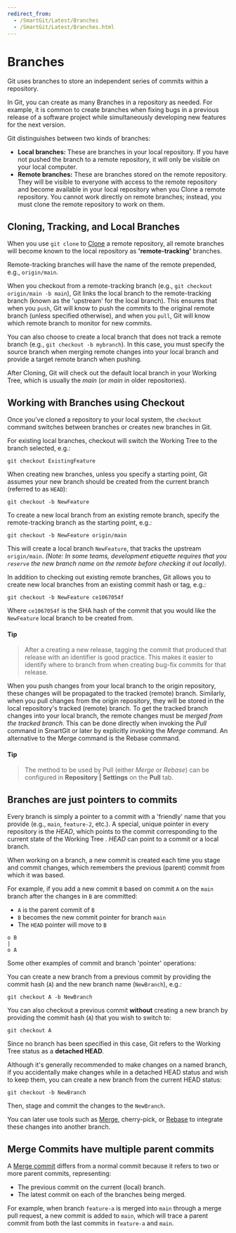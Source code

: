 ```yaml
---
redirect_from:
  - /SmartGit/Latest/Branches
  - /SmartGit/Latest/Branches.html
---
```

# Branches

Git uses branches to store an independent series of commits within a repository.

In Git, you can create as many Branches in a repository as needed. For example, it is common to create branches when fixing bugs in a previous release of a software project while simultaneously developing new features for the next version.

Git distinguishes between two kinds of branches: 
- **Local branches:** These are branches in your local repository. If you have not pushed the branch to a remote repository, it will only be visible on your local computer.
- **Remote branches:** These are branches stored on the remote repository. They will be visible to everyone with access to the remote repository and become available in your local repository when you Clone a remote repository.
You cannot work directly on remote branches; instead, you must clone the remote repository to work on them.

## Cloning, Tracking, and Local Branches
When you use `git clone` to [Clone](Clone.md) a remote repository, all remote branches will become known to the local repository as **'remote-tracking'** branches.

Remote-tracking branches will have the name of the remote prepended, e.g., `origin/main`.

When you checkout from a remote-tracking branch (e.g., `git checkout origin/main -b main`), Git links the local branch to the remote-tracking branch (known as the 'upstream' for the local branch). This ensures that when you `push`, Git will know to push the commits to the original remote branch (unless specified otherwise), and when you `pull`, Git will know which remote branch to monitor for new commits.

You can also choose to create a local branch that does not track a remote branch (e.g., `git checkout -b mybranch`). In this case, you must specify the source branch when merging remote changes into your local branch and provide a target remote branch when pushing.

After Cloning, Git will check out the default local branch in your Working Tree, which is usually the *main* (or *main* in older repositories).

## Working with Branches using Checkout

Once you've cloned a repository to your local system, the `checkout` command switches between branches or creates new branches in Git.

For existing local branches, checkout will switch the Working Tree to the branch selected, e.g.:

`git checkout ExistingFeature`

When creating new branches, unless you specify a starting point, Git assumes your new branch should be created from the current branch (referred to as `HEAD`):

`git checkout -b NewFeature` 

To create a new local branch from an existing remote branch, specify the remote-tracking branch as the starting point, e.g.:

`git checkout -b NewFeature origin/main`

This will create a local branch `NewFeature`, that tracks the upstream `origin/main`. *(Note: In some teams, development etiquette requires that you `reserve` the new branch name on the remote before checking it out locally)*.

In addition to checking out existing remote branches, Git allows you to create new local branches from an existing commit hash or tag, e.g.:

`git checkout -b NewFeature ce1067054f`

Where `ce1067054f` is the SHA hash of the commit that you would like the `NewFeature` local branch to be created from.

#### Tip
>
> After a creating a new release, tagging the commit that produced that release with an identifier is good practice.
This makes it easier to identify where to branch from when creating bug-fix commits for that release.
>

When you push changes from your local branch to the origin repository,
these changes will be propagated to the tracked (remote) branch.
Similarly, when you pull changes from the origin repository, they will be stored in the local repository's tracked (remote) branch. 
To get the tracked branch changes into your local branch,
the remote changes must be *merged from the tracked branch*. This can
be done directly when invoking the *Pull* command in SmartGit or
later by explicitly invoking the *Merge* command. An alternative to the
Merge command is the Rebase command.


#### Tip
>
>The method to be used by Pull (either *Merge* or *Rebase*) can be configured in **Repository \| Settings** on the **Pull** tab.
>

## Branches are just pointers to commits

Every branch is simply a pointer to a commit with a 'friendly' name that you provide (e.g., `main`, `feature-2`, etc.). A special, unique pointer in every repository is the *HEAD*, which points to the commit corresponding to the current state of the Working Tree . *HEAD* can point to a commit or a local branch.

When working on a branch, a new commit is created each time you stage and commit changes, which remembers the previous (parent) commit from which it was based.

For example, if you add a new commit `B` based on commit `A` on the `main` branch after the changes in `B` are committed:
- `A` is the parent commit of `B`
- `B` becomes the new commit pointer for branch `main`
- The `HEAD` pointer will move to `B`

```
o B
|
o A
```

Some other examples of commit and branch 'pointer' operations:

You can create a new branch from a previous commit by providing the commit hash (`A`) and the new branch name (`NewBranch`), e.g.:

`git checkout A -b NewBranch`

You can also checkout a previous commit **without** creating a new branch by providing the commit hash (`A`) that you wish to switch to:

`git checkout A`

Since no branch has been specified in this case, Git refers to the Working Tree status as a **detached HEAD**.

Although it's generally recommended to make changes on a named branch, if you accidentally make changes while in a detached HEAD status and wish to keep them, you can create a new branch from the current HEAD status:

`git checkout -b NewBranch`

Then, stage and commit the changes to the `NewBranch`.

You can later use tools such as [Merge](Merging.md), cherry-pick, or [Rebase](Rebasing.md) to integrate these changes into another branch.

## Merge Commits have multiple parent commits

A [Merge commit](Merging.md#normal-merge-commit) differs from a normal commit because it refers to two or more parent commits, representing: 
- The previous commit on the current (local) branch.
- The latest commit on each of the branches being merged.

For example, when branch `feature-a` is merged into `main` through a merge pull request, a new commit is added to `main`, which will trace a parent commit from both the last commits in `feature-a` and `main`.

